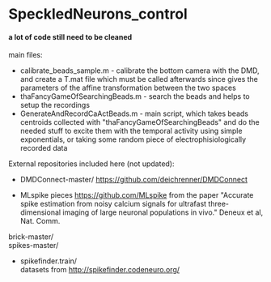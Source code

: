 # SpeckledNeurons_control

#### a lot of code still need to be cleaned

main files:
* calibrate_beads_sample.m - calibrate the bottom camera with the DMD, and create a T.mat file which must be called afterwards since gives the parameters of the affine transformation between the two spaces
* thaFancyGameOfSearchingBeads.m - search the beads and helps to setup the recordings
* GenerateAndRecordCaActBeads.m  - main script, which takes beads centroids collected with "thaFancyGameOfSearchingBeads" and do the needed stuff to excite them with the temporal activity using simple exponentials, or taking some random piece of electrophisiologically recorded data

External repositories included here (not updated):

* DMDConnect-master/
 https://github.com/deichrenner/DMDConnect

* MLspike pieces
https://github.com/MLspike
from the paper "Accurate spike estimation from noisy calcium signals for ultrafast three-dimensional imaging of large neuronal populations in vivo." Deneux et al, Nat. Comm.

 brick-master/  
 spikes-master/

* spikefinder.train/  
datasets from http://spikefinder.codeneuro.org/

